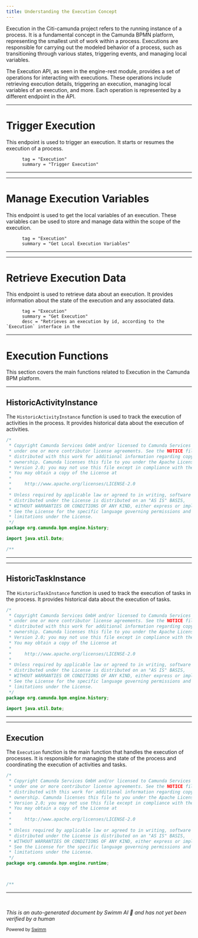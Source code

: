 ```yaml
---
title: Understanding the Execution Concept
---
```

Execution in the Citi-camunda project refers to the running instance of a process. It is a fundamental concept in the Camunda BPMN platform, representing the smallest unit of work within a process. Executions are responsible for carrying out the modeled behavior of a process, such as transitioning through various states, triggering events, and managing local variables.

The Execution API, as seen in the engine-rest module, provides a set of operations for interacting with executions. These operations include retrieving execution details, triggering an execution, managing local variables of an execution, and more. Each operation is represented by a different endpoint in the API.

<SwmSnippet path="/engine-rest/engine-rest-openapi/src/main/templates/paths/execution/{id}/signal/post.ftl" line="6">

---

# Trigger Execution

This endpoint is used to trigger an execution. It starts or resumes the execution of a process.

```ftl
      tag = "Execution"
      summary = "Trigger Execution"
```

---

</SwmSnippet>

<SwmSnippet path="/engine-rest/engine-rest-openapi/src/main/templates/paths/execution/{id}/localVariables/get.ftl" line="6">

---

# Manage Execution Variables

This endpoint is used to get the local variables of an execution. These variables can be used to store and manage data within the scope of the execution.

```ftl
      tag = "Execution"
      summary = "Get Local Execution Variables"
```

---

</SwmSnippet>

<SwmSnippet path="/engine-rest/engine-rest-openapi/src/main/templates/paths/execution/{id}/get.ftl" line="6">

---

# Retrieve Execution Data

This endpoint is used to retrieve data about an execution. It provides information about the state of the execution and any associated data.

```ftl
      tag = "Execution"
      summary = "Get Execution"
      desc = "Retrieves an execution by id, according to the `Execution` interface in the
```

---

</SwmSnippet>

# Execution Functions

This section covers the main functions related to Execution in the Camunda BPM platform.

<SwmSnippet path="/engine/src/main/java/org/camunda/bpm/engine/history/HistoricActivityInstance.java" line="1">

---

## HistoricActivityInstance

The `HistoricActivityInstance` function is used to track the execution of activities in the process. It provides historical data about the execution of activities.

```java
/*
 * Copyright Camunda Services GmbH and/or licensed to Camunda Services GmbH
 * under one or more contributor license agreements. See the NOTICE file
 * distributed with this work for additional information regarding copyright
 * ownership. Camunda licenses this file to you under the Apache License,
 * Version 2.0; you may not use this file except in compliance with the License.
 * You may obtain a copy of the License at
 *
 *     http://www.apache.org/licenses/LICENSE-2.0
 *
 * Unless required by applicable law or agreed to in writing, software
 * distributed under the License is distributed on an "AS IS" BASIS,
 * WITHOUT WARRANTIES OR CONDITIONS OF ANY KIND, either express or implied.
 * See the License for the specific language governing permissions and
 * limitations under the License.
 */
package org.camunda.bpm.engine.history;

import java.util.Date;

/**
```

---

</SwmSnippet>

<SwmSnippet path="/engine/src/main/java/org/camunda/bpm/engine/history/HistoricTaskInstance.java" line="1">

---

## HistoricTaskInstance

The `HistoricTaskInstance` function is used to track the execution of tasks in the process. It provides historical data about the execution of tasks.

```java
/*
 * Copyright Camunda Services GmbH and/or licensed to Camunda Services GmbH
 * under one or more contributor license agreements. See the NOTICE file
 * distributed with this work for additional information regarding copyright
 * ownership. Camunda licenses this file to you under the Apache License,
 * Version 2.0; you may not use this file except in compliance with the License.
 * You may obtain a copy of the License at
 *
 *     http://www.apache.org/licenses/LICENSE-2.0
 *
 * Unless required by applicable law or agreed to in writing, software
 * distributed under the License is distributed on an "AS IS" BASIS,
 * WITHOUT WARRANTIES OR CONDITIONS OF ANY KIND, either express or implied.
 * See the License for the specific language governing permissions and
 * limitations under the License.
 */
package org.camunda.bpm.engine.history;

import java.util.Date;


```

---

</SwmSnippet>

<SwmSnippet path="/engine/src/main/java/org/camunda/bpm/engine/runtime/Execution.java" line="1">

---

## Execution

The `Execution` function is the main function that handles the execution of processes. It is responsible for managing the state of the process and coordinating the execution of activities and tasks.

```java
/*
 * Copyright Camunda Services GmbH and/or licensed to Camunda Services GmbH
 * under one or more contributor license agreements. See the NOTICE file
 * distributed with this work for additional information regarding copyright
 * ownership. Camunda licenses this file to you under the Apache License,
 * Version 2.0; you may not use this file except in compliance with the License.
 * You may obtain a copy of the License at
 *
 *     http://www.apache.org/licenses/LICENSE-2.0
 *
 * Unless required by applicable law or agreed to in writing, software
 * distributed under the License is distributed on an "AS IS" BASIS,
 * WITHOUT WARRANTIES OR CONDITIONS OF ANY KIND, either express or implied.
 * See the License for the specific language governing permissions and
 * limitations under the License.
 */
package org.camunda.bpm.engine.runtime;



/**
```

---

</SwmSnippet>

&nbsp;

*This is an auto-generated document by Swimm AI 🌊 and has not yet been verified by a human*

<SwmMeta version="3.0.0" repo-id="Z2l0aHViJTNBJTNBQ2l0aS1jYW11bmRhJTNBJTNBZ2lsYWRuYXZvdA==" repo-name="Citi-camunda" doc-type="overview"><sup>Powered by [Swimm](/)</sup></SwmMeta>
